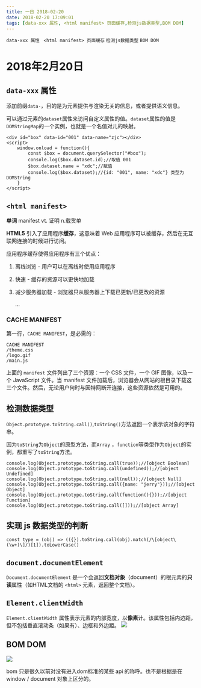 ```yaml
---
title: 一日 2018-02-20
date: 2018-02-20 17:09:01
tags: [data-xxx 属性, <html manifest> 页面缓存,检测js数据类型,BOM DOM]
---
```

`data-xxx 属性` ` <html manifest> 页面缓存` `检测js数据类型` `BOM DOM`
<!--more-->
# 2018年2月20日

## `data-xxx` 属性

添加前缀`data-`，目的是为元素提供与渲染无关的信息，或者提供语义信息。

可以通过元素的`dataset`属性来访问自定义属性的值。`dataset`属性的值是`DOMStringMap`的一个实例，也就是一个名值对儿的映射。

    <div id="box" data-id="001" data-name="zjc"></div>
    <script>
        window.onload = function(){
            const $box = document.querySelector("#box");
            console.log($box.dataset.id);//取值 001
            $box.dataset.name = "xdc";//赋值
            console.log($box.dataset);//{id: "001", name: "xdc"} 类型为DOMString
        }
    </script>

## `<html manifest>`

**单词** manifest vt. 证明 n.载货单

**HTML5** 引入了应用程序**缓存**，这意味着 Web 应用程序可以被缓存，然后在无互联网连接的时候进行访问。

应用程序缓存使得应用程序有三个优点：

1.  离线浏览 - 用户可以在离线时使用应用程序
2.  快速 - 缓存的资源可以更快地加载
3.  减少服务器加载 - 浏览器只从服务器上下载已更新/已更改的资源

    <!DOCTYPE HTML>
    <html manifest="demo.appcache">
    ...
    </html>

### CACHE MANIFEST

第一行，`CACHE MANIFEST`，是必需的：

    CACHE MANIFEST
    /theme.css
    /logo.gif
    /main.js

上面的 `manifest` 文件列出了三个资源：一个 CSS 文件，一个 GIF 图像，以及一个 JavaScript 文件。当 manifest 文件加载后，浏览器会从网站的根目录下载这三个文件。然后，无论用户何时与因特网断开连接，这些资源依然是可用的。

## 检测数据类型

`Object.prototype.toString.call()`,`toString()`方法返回一个表示该对象的字符串。

因为`toString`为`Object`的原型方法，而`Array` ，`function`等类型作为`Object`的实例，都重写了`toString`方法。

    console.log(Object.prototype.toString.call(true));//[object Boolean]
    console.log(Object.prototype.toString.call(undefined));//[object Undefined]
    console.log(Object.prototype.toString.call(null));//[object Null]
    console.log(Object.prototype.toString.call({name: "jerry"}));//[object Object]
    console.log(Object.prototype.toString.call(function(){}));//[object Function]
    console.log(Object.prototype.toString.call([]));//[object Array]

## 实现 js 数据类型的判断

    const type = (obj) => (({}).toString.call(obj).match(/\[object\ (\w+)\]/)[1]).toLowerCase()

## `document.documentElement`

`Document.documentElement` 是一个会返回**文档对象**（document）的根元素的**只读**属性（如HTML文档的 `<html>` 元素，返回整个文档）。

## `Element.clientWidth`

`Element.clientWidth` 属性表示元素的内部宽度，以**像素**计。该属性包括内边距，但不包括垂直滚动条（如果有）、边框和外边距。 ![](https://developer.mozilla.org/@api/deki/files/185/=Dimensions-client.png)

## BOM DOM

![](https://pic4.zhimg.com/80/v2-cb474e0799e6a896d6a2a2716aa0d825_hd.jpg)

bom 只是很久以前对没有进入dom标准的某些 api 的称呼。也不是根据是在 window / document 对象上区分的。

</div>